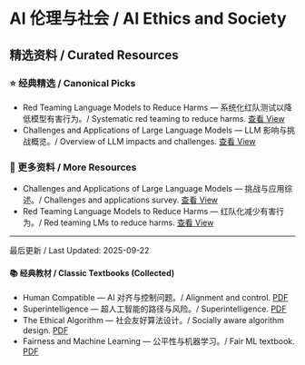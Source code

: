 # AI 伦理与社会 / AI Ethics and Society

## 精选资料 / Curated Resources

### ⭐ 经典精选 / Canonical Picks

- Red Teaming Language Models to Reduce Harms — 系统化红队测试以降低模型有害行为。/ Systematic red teaming to reduce harms. [查看 View](../_library/Red_Teaming_Language_Models_to_Reduce_Harms_Methods,_Scaling_Behaviors,_and_Lessons_Learned.pdf)
- Challenges and Applications of Large Language Models — LLM 影响与挑战概览。/ Overview of LLM impacts and challenges. [查看 View](../_library/Challenges_and_Applications_of_Large_Language_Models.pdf)

### 📄 更多资料 / More Resources

- Challenges and Applications of Large Language Models — 挑战与应用综述。/ Challenges and applications survey. [查看 View](../_library/Challenges_and_Applications_of_Large_Language_Models.pdf)
- Red Teaming Language Models to Reduce Harms — 红队化减少有害行为。/ Red teaming LMs to reduce harms. [查看 View](../_library/Red_Teaming_Language_Models_to_Reduce_Harms_Methods,_Scaling_Behaviors,_and_Lessons_Learned.pdf)

---

最后更新 / Last Updated: 2025-09-22

#### 📚 经典教材 / Classic Textbooks (Collected)

- Human Compatible — AI 对齐与控制问题。/ Alignment and control. [PDF](../_library/Human_Compatible_Artificial_Intelligence_And_The_Problem_Of_Control_Stuart_Russell.pdf)
- Superintelligence — 超人工智能的路径与风险。/ Superintelligence. [PDF](../_library/Superintelligence_Paths_Dangers_Strategies_By_Nick_Bostrom.pdf)
- The Ethical Algorithm — 社会友好算法设计。/ Socially aware algorithm design. [PDF](../_library/The_Ethical_Algorithm_The_Science_Of_Socially_Aware_Algorithm_Design_Michael_Kearns_Aaron_Roth_Z_Library.pdf)
- Fairness and Machine Learning — 公平性与机器学习。/ Fair ML textbook. [PDF](../_library/fairmlbook.pdf)
